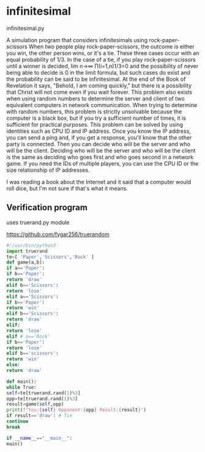 # infinitesimal

infinitesimal.py

A simulation program that considers infinitesimals using rock-paper-scissors
When two people play rock-paper-scissors, the outcome is either you win, the other person wins, or it's a tie.
These three cases occur with an equal probability of 1/3.
In the case of a tie, if you play rock-paper-scissors until a winner is decided,
lim n→∞ Π(i=1,n)1/3=0
and the possibility of never being able to decide is 0 in the limit formula, but such cases do exist and the probability can be said to be infinitesimal.
At the end of the Book of Revelation it says, "Behold, I am coming quickly," but there is a possibility that Christ will not come even if you wait forever.
This problem also exists when using random numbers to determine the server and client of two equivalent computers in network communication. When trying to determine with random numbers, this problem is strictly unsolvable because the computer is a black box, but if you try a sufficient number of times, it is sufficient for practical purposes.
This problem can be solved by using identities such as CPU ID and IP address.
Once you know the IP address, you can send a ping and, if you get a response, you'll know that the other party is connected. Then you can decide who will be the server and who will be the client.
Deciding who will be the server and who will be the client is the same as deciding who goes first and who goes second in a network game.
If you need the IDs of multiple players, you can use the CPU ID or the size relationship of IP addresses.

I was reading a book about the Internet and it said that a computer would roll dice, but I'm not sure if that's what it means.

## Verification program

uses truerand.py module

https://github.com/fygar256/truerandom

```infinitesimal.py
#!/usr/bin/python3
import truerand
te=[ 'Paper','Scissors','Rock' ]
def game(a,b):
if a=='Paper':
if b=='Paper':
return 'draw'
elif b=='Scissors':
return 'lose'
elif a=='Scissors':
if b=='Paper':
return 'win'
elif b=='Scissors':
return 'draw'
elif:
return 'lose'
elif # a=='Rock'
if b=='Paper':
return 'lose'
elif b=='scissors':
return 'win'
else:
return 'draw'

def main():
while True:
self=te[truerand.rand(1)%3]
opp=te[truerand.rand(1)%3]
result=game(self,opp)
print(f"You:{self} Opponent:{opp} Result:{result}")
if result=='draw': # Tie
continue
break

if __name__=="__main__":
main()
```

